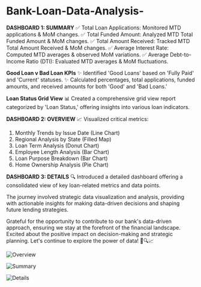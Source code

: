 # Bank-Loan-Data-Analysis-

**DASHBOARD 1: SUMMARY**
✅ Total Loan Applications: Monitored MTD applications & MoM changes.
✅ Total Funded Amount: Analyzed MTD Total Funded Amount & MoM changes.
✅ Total Amount Received: Tracked MTD Total Amount Received & MoM changes.
✅ Average Interest Rate: Computed MTD averages & observed MoM variations.
✅ Average Debt-to-Income Ratio (DTI): Evaluated MTD averages & MoM fluctuations.

**Good Loan v Bad Loan KPIs**
✨ Identified 'Good Loans' based on 'Fully Paid' and 'Current' statuses.
✨ Calculated percentages, total applications, funded amounts, and received amounts for both 'Good' and 'Bad Loans.'

**Loan Status Grid View**
📊 Created a comprehensive grid view report categorized by 'Loan Status,' offering insights into various loan indicators.

**DASHBOARD 2: OVERVIEW**
📈 Visualized critical metrics:
1. Monthly Trends by Issue Date (Line Chart)
2. Regional Analysis by State (Filled Map)
3. Loan Term Analysis (Donut Chart)
4. Employee Length Analysis (Bar Chart)
5. Loan Purpose Breakdown (Bar Chart)
6. Home Ownership Analysis (Pie Chart)

**DASHBOARD 3: DETAILS**
🔍 Introduced a detailed dashboard offering a consolidated view of key loan-related metrics and data points.

The journey involved strategic data visualization and analysis, providing with actionable insights for making data-driven decisions and shaping future lending strategies.

Grateful for the opportunity to contribute to our bank's data-driven approach, ensuring we stay at the forefront of the financial landscape. Excited about the positive impact on decision-making and strategic planning. Let's continue to explore the power of data! 
💪🔍📈


![Overview](https://github.com/ShreyasSugandhi/Bank-Loan-Data-Analysis-/assets/125599379/6bf37783-169e-4d8a-b230-07d1e17dbc0b)

![Summary](https://github.com/ShreyasSugandhi/Bank-Loan-Data-Analysis-/assets/125599379/b50b126e-a3a7-4ea5-ada1-10f55b944671)

![Details](https://github.com/ShreyasSugandhi/Bank-Loan-Data-Analysis-/assets/125599379/a43fd302-5ecd-408e-9f4b-a80749cda0d5)

